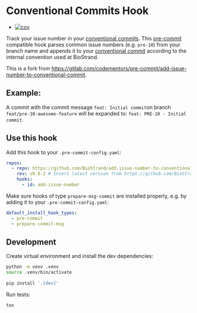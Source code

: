 # Conventional Commits Hook
+ [![cov](https://biostrand.github.io/add-issue-number-to-conventional-commit/badges/coverage.svg)](https://github.com/BioStrand/add-issue-number-to-conventional-commit/actions)

Track your issue number in your [conventional commits](https://www.conventionalcommits.org/en/v1.0.0/).
This [pre-commit](https://pre-commit.com) compatible hook parses common issue numbers (e.g. `pre-10`) from your branch name
and appends it to your [conventional commit](https://www.conventionalcommits.org/en/v1.0.0/) according to the internal
convention used at BioStrand.

This is a fork from https://gitlab.com/codementors/pre-commit/add-issue-number-to-conventional-commit.

## Example:
A commit with the commit message `feat: Initial commit`on branch `feat/pre-10-awesome-feature`
will be expanded to: `feat: PRE-10 - Initial commit`. 

## Use this hook

Add this hook to your `.pre-commit-config.yaml`:

```yaml
repos:
  - repo: https://github.com/BioStrand/add-issue-number-to-conventional-commit
    rev: v0.0.2 # Insert latest version from https://github.com/BioStrand/add-issue-number-to-conventional-commit/-/tags
    hooks:
      - id: add-issue-number
```

Make sure hooks of type `prepare-msg-commit` are installed properly, e.g. by adding it to your `.pre-commit-config.yaml`:

```yaml
default_install_hook_types:
  - pre-commit
  - prepare-commit-msg
```

## Development

Create virtual environment and install the dev dependencies:

```bash
python -m venv .venv
source .venv/bin/activate
 
pip install '.[dev]'
```

Run tests:

```bash
tox
```
